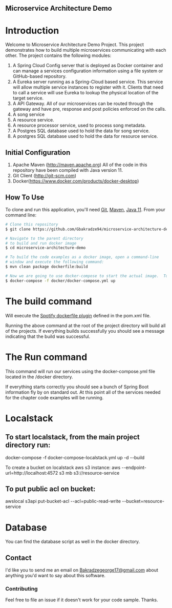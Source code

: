 ## Microservice Architecture Demo

# Introduction
Welcome to Microservice Architecture Demo Project. This project demonstrates how to build 
multiple microservices communicating with each other. The project contains the following 
modules:
1. A Spring Cloud Config server that is deployed as Docker container and can manage a services configuration information using a file system or GitHub-based repository.
2. A Eureka server running as a Spring-Cloud based service. This service will allow multiple service instances to register with it. Clients that need to call a service will use Eureka to lookup the physical location of the target service.
3. A API Gateway. All of our microservices can be routed through the gateway and have pre, response and post policies enforced on the calls.
4. A song service
5. A resource service.
6. A resource processor service, used to process song metadata.
7. A Postgres SQL database used to hold the data for song service.
8. A postgres SQL database used to hold the data for resource service.

## Initial Configuration
1.	Apache Maven (http://maven.apache.org)  All of the code in this repository have been compiled with Java version 11.
2.	Git Client (http://git-scm.com)
3.  Docker(https://www.docker.com/products/docker-desktop)


## How To Use

To clone and run this application, you'll need [Git](https://git-scm.com), [Maven](https://maven.apache.org/), [Java 11](https://www.oracle.com/technetwork/java/javase/downloads/jdk11-downloads-5066655.html). From your command line:

```bash
# Clone this repository
$ git clone https://github.com/Gbakradze94/microservice-architecture-demo.git

# Navigate to the parent directory 
# to build and run docker image
$ cd microservice-architecture-demo

# To build the code examples as a docker image, open a command-line 
# window and execute the following command:
$ mvn clean package dockerfile:build

# Now we are going to use docker-compose to start the actual image.  To start the docker image, stay in the directory containing  your chapter 8 source code and  Run the following command: 
$ docker-compose -f docker/docker-compose.yml up
```

# The build command

Will execute the [Spotify dockerfile plugin](https://github.com/spotify/dockerfile-maven) defined in the pom.xml file.  

 Running the above command at the root of the project directory will build all of the projects.  If everything builds successfully you should see a message indicating that the build was successful.

# The Run command

This command will run our services using the docker-compose.yml file located in the /docker directory. 

If everything starts correctly you should see a bunch of Spring Boot information fly by on standard out.  At this point all of the services needed for the chapter code examples will be running.

# Localstack
## To start localstack, from the main project directory run:
docker-compose -f docker-compose-localstack.yml up -d --build

To create a bucket on localstack aws s3 instance:
aws --endpoint-url=http://localhost:4572 s3 mb s3://resource-service

## To put public acl on bucket:
awslocal s3api put-bucket-acl --acl=public-read-write --bucket=resource-service

# Database
You can find the database script as well in the docker directory.

## Contact

I'd like you to send me an email on <Bakradzegeorge17@gmail.com> about anything you'd want to say about this software.

### Contributing
Feel free to file an issue if it doesn't work for your code sample. Thanks.